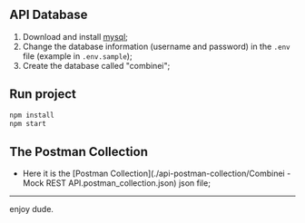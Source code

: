 ## API Database

1. Download and install [mysql](https://downloads.mysql.com/archives/installer/);
2. Change the database information (username and password) in the `.env` file (example in `.env.sample`);
3. Create the database called "combinei";

## Run project

```sh
npm install
npm start
```

## The Postman Collection

- Here it is the [Postman Collection](./api-postman-collection/Combinei - Mock REST API.postman_collection.json) json file;

---

enjoy dude.
